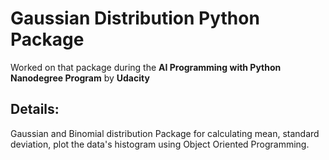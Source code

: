 <h1>Gaussian Distribution Python Package</h1>
Worked on that package during the <b>AI Programming with Python Nanodegree Program</b> by <b>Udacity</b>
<h2>Details: </h2>
Gaussian and Binomial distribution Package for calculating mean, standard deviation, plot the data's histogram using Object Oriented Programming.